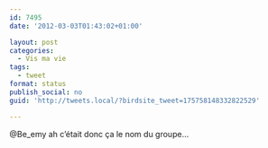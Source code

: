 ```yaml
---
id: 7495
date: '2012-03-03T01:43:02+01:00'

layout: post
categories:
  - Vis ma vie
tags:
  - tweet
format: status
publish_social: no
guid: 'http://tweets.local/?birdsite_tweet=175758148332822529'

---
```


@Be\_emy ah c’était donc ça le nom du groupe…